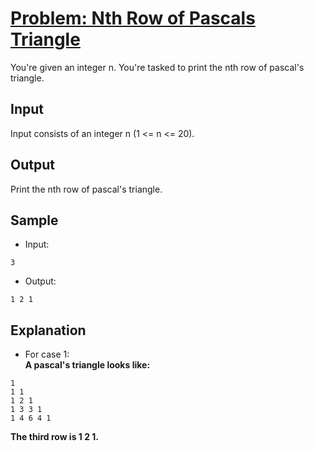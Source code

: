 # [Problem: Nth Row of Pascals Triangle](https://my.newtonschool.co/playground/code/or8almxfdr7j)

You're given an integer n. You're tasked to print the nth row of pascal's triangle.

## Input

Input consists of an integer n (1 <= n <= 20).

## Output

Print the nth row of pascal's triangle.

## Sample

- Input:
```
3
```

- Output:
```
1 2 1
```

## Explanation

- For case 1: <br> **A pascal's triangle looks like:**
```
1
1 1
1 2 1
1 3 3 1
1 4 6 4 1
```
**The third row is 1 2 1.**
